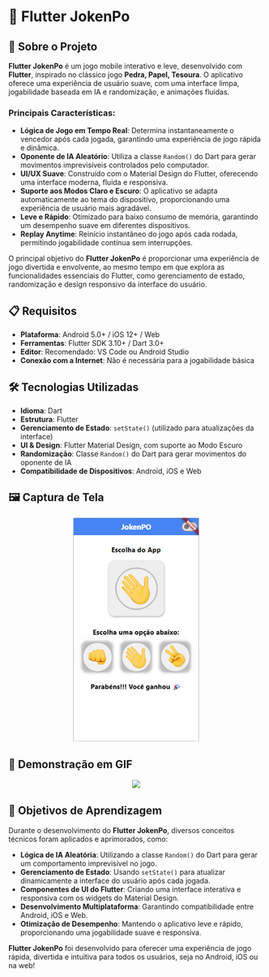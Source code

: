 # 📱 Flutter JokenPo

## 🚀 Sobre o Projeto

**Flutter JokenPo** é um jogo mobile interativo e leve, desenvolvido com **Flutter**, inspirado no clássico jogo **Pedra, Papel, Tesoura**. O aplicativo oferece uma experiência de usuário suave, com uma interface limpa, jogabilidade baseada em IA e randomização, e animações fluidas.

### Principais Características:

- **Lógica de Jogo em Tempo Real**: Determina instantaneamente o vencedor após cada jogada, garantindo uma experiência de jogo rápida e dinâmica.
- **Oponente de IA Aleatório**: Utiliza a classe `Random()` do Dart para gerar movimentos imprevisíveis controlados pelo computador.
- **UI/UX Suave**: Construído com o Material Design do Flutter, oferecendo uma interface moderna, fluida e responsiva.
- **Suporte aos Modos Claro e Escuro**: O aplicativo se adapta automaticamente ao tema do dispositivo, proporcionando uma experiência de usuário mais agradável.
- **Leve e Rápido**: Otimizado para baixo consumo de memória, garantindo um desempenho suave em diferentes dispositivos.
- **Replay Anytime**: Reinício instantâneo do jogo após cada rodada, permitindo jogabilidade contínua sem interrupções.

O principal objetivo do **Flutter JokenPo** é proporcionar uma experiência de jogo divertida e envolvente, ao mesmo tempo em que explora as funcionalidades essenciais do Flutter, como gerenciamento de estado, randomização e design responsivo da interface do usuário.

## 📋 Requisitos

- **Plataforma**: Android 5.0+ / iOS 12+ / Web
- **Ferramentas**: Flutter SDK 3.10+ / Dart 3.0+
- **Editor**: Recomendado: VS Code ou Android Studio
- **Conexão com a Internet**: Não é necessária para a jogabilidade básica


## 🛠 Tecnologias Utilizadas

- **Idioma**: Dart
- **Estrutura**: Flutter
- **Gerenciamento de Estado**: `setState()` (utilizado para atualizações da interface)
- **UI & Design**: Flutter Material Design, com suporte ao Modo Escuro
- **Randomização**: Classe `Random()` do Dart para gerar movimentos do oponente de IA
- **Compatibilidade de Dispositivos**: Android, iOS e Web


## 🖼 Captura de Tela  
<p align="center">
  <img src="Flutter-JokenPo-main/Flutter-JokenPo/images/lightMode.png" width="250">
</p>



## 🎥 Demonstração em GIF  
<p align="center">
  <img src="Flutter-JokenPo-main/VideoJokenPo.gif" width="400">
</p>


## 🎯 Objetivos de Aprendizagem

Durante o desenvolvimento do **Flutter JokenPo**, diversos conceitos técnicos foram aplicados e aprimorados, como:

- **Lógica de IA Aleatória**: Utilizando a classe `Random()` do Dart para gerar um comportamento imprevisível no jogo.
- **Gerenciamento de Estado**: Usando `setState()` para atualizar dinamicamente a interface do usuário após cada jogada.
- **Componentes de UI do Flutter**: Criando uma interface interativa e responsiva com os widgets do Material Design.
- **Desenvolvimento Multiplataforma**: Garantindo compatibilidade entre Android, iOS e Web.
- **Otimização de Desempenho**: Mantendo o aplicativo leve e rápido, proporcionando uma jogabilidade suave e responsiva.

**Flutter JokenPo** foi desenvolvido para oferecer uma experiência de jogo rápida, divertida e intuitiva para todos os usuários, seja no Android, iOS ou na web!

